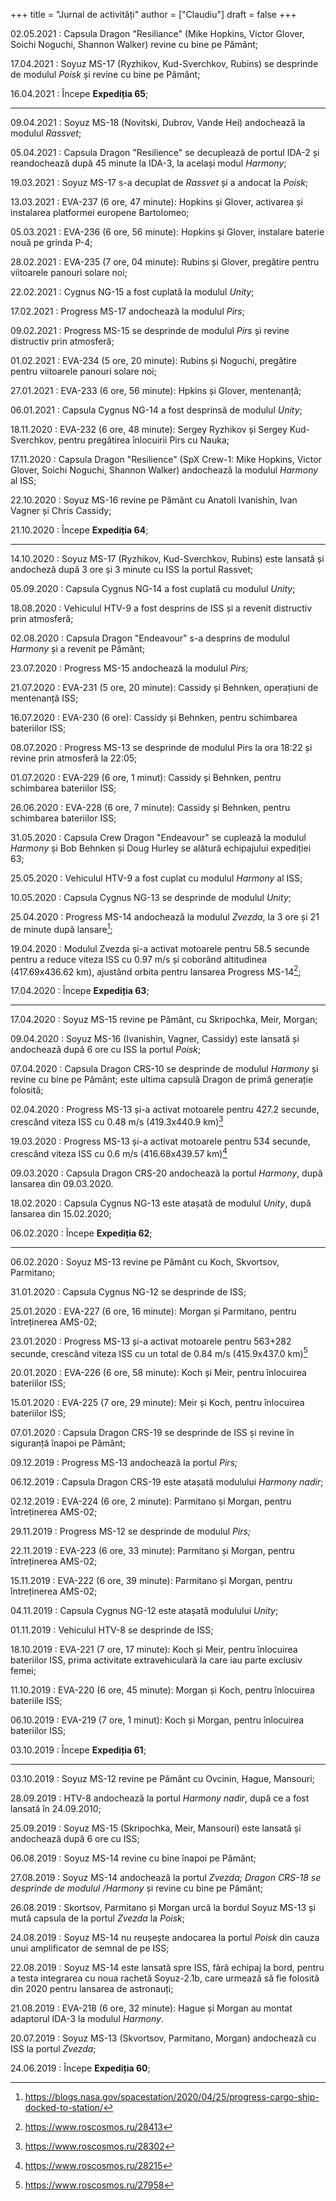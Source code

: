 +++
title = "Jurnal de activități"
author = ["Claudiu"]
draft = false
+++

02.05.2021
: Capsula Dragon "Resiliance" (Mike Hopkins, Victor Glover, Soichi Noguchi, Shannon Walker) revine cu bine pe Pământ;

17.04.2021
: Soyuz MS-17 (Ryzhikov, Kud-Sverchkov, Rubins) se desprinde de modulul _Poisk_ și revine cu bine pe Pământ;

16.04.2021
: Începe **Expediția 65**;

---

09.04.2021
: Soyuz MS-18 (Novitski, Dubrov, Vande Hei) andochează la modulul _Rassvet_;

05.04.2021
: Capsula Dragon "Resilience" se decuplează de portul IDA-2 și reandochează după 45 minute la IDA-3, la același modul _Harmony_;

19.03.2021
: Soyuz MS-17 s-a decuplat de _Rassvet_ și a andocat la _Poisk_;

13.03.2021
: EVA-237 (6 ore, 47 minute): Hopkins și Glover, activarea și instalarea platformei europene Bartolomeo;

05.03.2021
: EVA-236 (6 ore, 56 minute): Hopkins și Glover, instalare baterie nouă pe grinda P-4;

28.02.2021
: EVA-235 (7 ore, 04 minute): Rubins și Glover, pregătire pentru viitoarele panouri solare noi;

22.02.2021
: Cygnus NG-15 a fost cuplată la modulul _Unity_;

17.02.2021
: Progress MS-17 andochează la modulul _Pirs_;

09.02.2021
: Progress MS-15 se desprinde de modulul _Pirs_ și revine distructiv prin atmosferă;

01.02.2021
: EVA-234 (5 ore, 20 minute): Rubins și Noguchi, pregătire pentru viitoarele panouri solare noi;

27.01.2021
: EVA-233 (6 ore, 56 minute): Hpkins și Glover, mentenanță;

06.01.2021
: Capsula Cygnus NG-14 a fost desprinsă de modulul _Unity_;

18.11.2020
: EVA-232 (6 ore, 48 minute): Sergey Ryzhikov și Sergey Kud-Sverchkov, pentru pregătirea înlocuirii Pirs cu Nauka;

17.11.2020
: Capsula Dragon "Resilience" (SpX Crew-1: Mike Hopkins, Victor Glover, Soichi Noguchi, Shannon Walker) andochează la modulul _Harmony_ al ISS;

22.10.2020
: Soyuz MS-16 revine pe Pământ cu Anatoli Ivanishin, Ivan Vagner și Chris Cassidy;

21.10.2020
: Începe **Expediția 64**;

---

14.10.2020
: Soyuz MS-17 (Ryzhikov, Kud-Sverchkov, Rubins) este lansată și andocheză după 3 ore și 3 minute cu ISS la portul Rassvet;

05.09.2020
: Capsula Cygnus NG-14 a fost cuplată cu modulul _Unity_;

18.08.2020
: Vehiculul HTV-9 a fost desprins de ISS și a revenit distructiv prin atmosferă;

02.08.2020
: Capsula Dragon "Endeavour" s-a desprins de modulul _Harmony_ și a revenit pe Pământ;

23.07.2020
: Progress MS-15 andochează la modulul _Pirs;_

21.07.2020
: EVA-231 (5 ore, 20 minute): Cassidy și Behnken, operațiuni de mentenanță ISS;

16.07.2020
: EVA-230 (6 ore): Cassidy și Behnken, pentru schimbarea bateriilor ISS;

08.07.2020
: Progress MS-13 se desprinde de modulul Pirs la ora 18:22 și revine prin atmosferă la 22:05;

01.07.2020
: EVA-229 (6 ore, 1 minut): Cassidy și Behnken, pentru schimbarea bateriilor ISS;

26.06.2020
: EVA-228 (6 ore, 7 minute): Cassidy și Behnken, pentru schimbarea bateriilor ISS;

31.05.2020
: Capsula Crew Dragon "Endeavour" se cuplează la modulul _Harmony_ și Bob Behnken și Doug Hurley se alătură echipajului expediției 63;

25.05.2020
: Vehiculul HTV-9 a fost cuplat cu modulul _Harmony_ al ISS;

10.05.2020
: Capsula Cygnus NG-13 se desprinde de modulul _Unity_;

25.04.2020
: Progress MS-14 andochează la modulul _Zvezda_, la 3 ore și 21 de minute după lansare[^fn:1];

19.04.2020
: Modulul Zvezda și-a activat motoarele pentru 58.5 secunde pentru a reduce viteza ISS cu 0.97 m/s și coborând altitudinea (417.69x436.62 km), ajustând orbita pentru lansarea Progress MS-14[^fn:2];

17.04.2020
: Începe **Expediția 63**;

---

17.04.2020
: Soyuz MS-15 revine pe Pământ, cu Skripochka, Meir, Morgan;

09.04.2020
: Soyuz MS-16 (Ivanishin, Vagner, Cassidy) este lansată și andochează după 6 ore cu ISS la portul _Poisk_;

07.04.2020
: Capsula Dragon CRS-10 se desprinde de modulul _Harmony_ și revine cu bine pe Pământ; este ultima capsulă Dragon de primă generație folosită;

02.04.2020
: Progress MS-13 și-a activat motoarele pentru 427.2 secunde, crescând viteza ISS cu 0.48 m/s (419.3x440.9 km)[^fn:3]

19.03.2020
: Progress MS-13 și-a activat motoarele pentru 534 secunde, crescând viteza ISS cu 0.6 m/s (416.68x439.57 km)[^fn:4]

09.03.2020
: Capsula Dragon CRS-20 andochează la portul _Harmony_, după lansarea din 09.03.2020.

18.02.2020
: Capsula Cygnus NG-13 este atașată de modulul _Unity_, după lansarea din 15.02.2020;

06.02.2020
: Începe **Expediția 62**;

---

06.02.2020
: Soyuz MS-13 revine pe Pământ cu Koch, Skvortsov, Parmitano;

31.01.2020
: Capsula Cygnus NG-12 se desprinde de ISS;

25.01.2020
: EVA-227 (6 ore, 16 minute): Morgan și Parmitano, pentru întreținerea AMS-02;

23.01.2020
: Progress MS-13 și-a activat motoarele pentru 563+282 secunde, crescând viteza ISS cu un total de 0.84 m/s (415.9x437.0 km)[^fn:5]

20.01.2020
: EVA-226 (6 ore, 58 minute): Koch și Meir, pentru înlocuirea bateriilor ISS;

15.01.2020
: EVA-225 (7 ore, 29 minute): Meir și Koch, pentru înlocuirea bateriilor ISS;

07.01.2020
: Capsula Dragon CRS-19 se desprinde de ISS și revine în siguranță înapoi pe Pământ;

09.12.2019
: Progress MS-13 andochează la portul _Pirs;_

06.12.2019
: Capsula Dragon CRS-19 este atașată modulului _Harmony nadir_;

02.12.2019
: EVA-224 (6 ore, 2 minute): Parmitano și Morgan, pentru întreținerea AMS-02;

29.11.2019
: Progress MS-12 se desprinde de modulul _Pirs;_

22.11.2019
: EVA-223 (6 ore, 33 minute): Parmitano și Morgan, pentru întreținerea AMS-02;

15.11.2019
: EVA-222 (6 ore, 39 minute): Parmitano și Morgan, pentru întreținerea AMS-02;

04.11.2019
: Capsula Cygnus NG-12 este atașată modulului _Unity_;

01.11.2019
: Vehiculul HTV-8 se desprinde de ISS;

18.10.2019
: EVA-221 (7 ore, 17 minute): Koch și Meir, pentru înlocuirea bateriilor ISS, prima activitate extravehiculară la care iau parte exclusiv femei;

11.10.2019
: EVA-220 (6 ore, 45 minute): Morgan și Koch, pentru înlocuirea bateriile ISS;

06.10.2019
: EVA-219 (7 ore, 1 minut): Koch și Morgan, pentru înlocuirea bateriilor ISS;

03.10.2019
: Începe **Expediția 61**;

---

03.10.2019
: Soyuz MS-12 revine pe Pământ cu Ovcinin, Hague, Mansouri;

28.09.2019
: HTV-8 andochează la portul _Harmony nadir_, după ce a fost lansată în 24.09.2010;

25.09.2019
: Soyuz MS-15 (Skripochka, Meir, Mansouri) este lansată și andochează după 6 ore cu ISS;

06.08.2019
: Soyuz MS-14 revine cu bine înapoi pe Pământ;

27.08.2019
: Soyuz MS-14 andochează la portul _Zvezda; Dragon CRS-18 se desprinde de modulul /Harmony_ și revine cu bine pe Pământ;

26.08.2019
: Skortsov, Parmitano și Morgan urcă la bordul Soyuz MS-13 și mută capsula de la portul _Zvezda_ la _Poisk_;

24.08.2019
: Soyuz MS-14 nu reușește andocarea la portul _Poisk_ din cauza unui amplificator de semnal de pe ISS;

22.08.2019
: Soyuz MS-14 este lansată spre ISS, fără echipaj la bord, pentru a testa integrarea cu noua rachetă Soyuz-2.1b, care urmează să fie folosită din 2020 pentru lansarea de astronauți;

21.08.2019
: EVA-218 (6 ore, 32 minute): Hague și Morgan au montat adaptorul IDA-3 la modulul _Harmony_.

20.07.2019
: Soyuz MS-13 (Skvortsov, Parmitano, Morgan) andochează cu ISS la portul _Zvezda_;

24.06.2019
: Începe **Expediția 60**;

[^fn:1]: <https://blogs.nasa.gov/spacestation/2020/04/25/progress-cargo-ship-docked-to-station/>
[^fn:2]: <https://www.roscosmos.ru/28413>
[^fn:3]: <https://www.roscosmos.ru/28302>
[^fn:4]: <https://www.roscosmos.ru/28215>
[^fn:5]: <https://www.roscosmos.ru/27958>